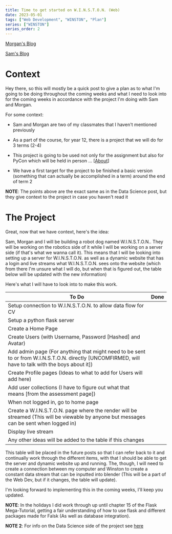 ```yaml
---
title: Time to get started on W.I.N.S.T.O.N. (Web)
date: 2023-05-01
tags: ["Web Development", "WINSTON", "Plan"]
series: ["WINSTON"]
series_order: 2
---
```


[Morgan's Blog](https://Morgan-Potter.github.io)

[Sam's Blog](https://samsidebotham.com)

# Context
Hey there, so this will mostly be a quick post to give a plan as to what I'm going to be doing throughout the coming weeks and what I need to look into for the coming weeks in accordance with the project I'm doing with Sam and Morgan.

For some context:

* Sam and Morgan are two of my classmates that I haven't mentioned previously

* As a part of the course, for year 12, there is a project that we will do for 3 terms (2-4)

* This project is going to be used not only for the assignment but also for PyCon which will be held in person ... \[[About](https://2023.pycon.org.au/)\]

* We have a first target for the project to be finished a basic version (something that can actually be accomplished in a term) around the end of term 2

**NOTE**: The points above are the exact same as in the Data Science post, but they give context to the project in case you haven't read it

# The Project
Great, now that we have context, here's the idea:

Sam, Morgan and I will be building a robot dog named W.I.N.S.T.O.N.. They will be working on the robotics side of it while I will be working on a server side (if that's what we wanna call it). This means that I will be looking into setting up a server for W.I.N.S.T.O.N. as well as a dynamic website that has a login and live streams what W.I.N.S.T.O.N. sees onto the website (which from there I'm unsure what I will do, but when that is figured out, the table below will be updated with the new information)

Here's what I will have to look into to make this work.

|To Do|Done|
|-|-|
|Setup connection to W.I.N.S.T.O.N. to allow data flow for CV||
|Setup a python flask server| |
|Create a Home Page| |
|Create Users (with Username, Password [Hashed] and Avatar)||
|Add admin page (For anything that might need to be sent to or from W.I.N.S.T.O.N. directly [UNCOMFIRMED, will have to talk with the boys about it])||
|Create Profile pages (Ideas to what to add for Users will add here)||
|Add user collections (I have to figure out what that means [from the assessment page])||
|When not logged in, go to home page||
|Create a W.I.N.S.T.O.N. page where the render will be streamed (This will be viewable by anyone but messages can be sent when logged in)||
|Display live stream||
|Any other ideas will be added to the table if this changes||

This table will be placed in the future posts so that I can refer back to it and continually work through the different items, with that I should be able to get the server and dynamic website up and running. The, though, I will need to create a connection between my computer and Winston to create a constant data stream that can be inputted into blender (This will be a part of the Web Dev, but if it changes, the table will update).

I'm looking forward to implementing this in the coming weeks, I'll keep you updated.

**NOTE**: In the holidays I did work through up until chapter 15 of the Flask Mega-Tutorial, getting a fair understanding of how to use flask and different packages made for Falsk (As well as database integration).

**NOTE 2**: For info on the Data Science side of the project see [here](https://joush007.github.io/timetostartdataproject)